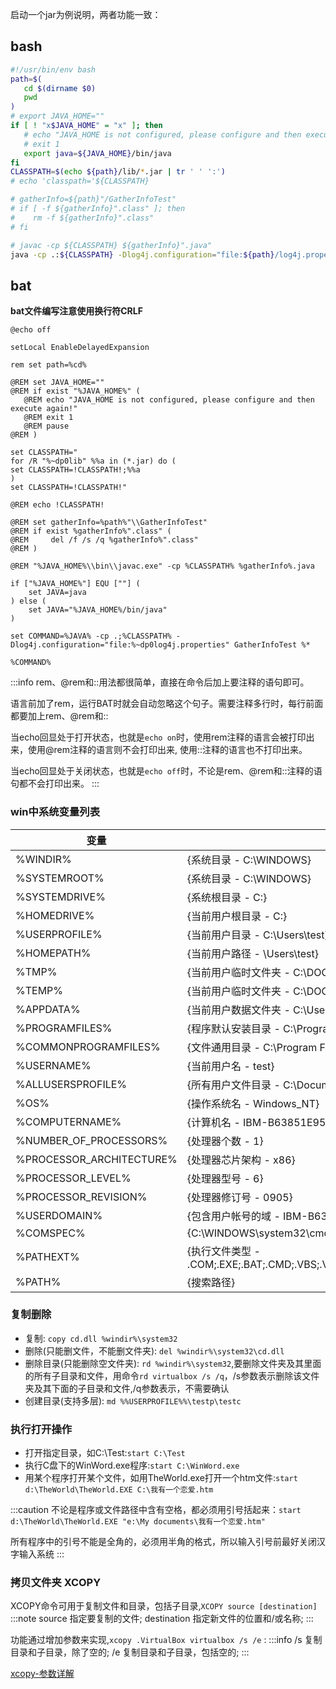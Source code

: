 启动一个jar为例说明，两者功能一致：

## bash

```bash
#!/usr/bin/env bash
path=$(
   cd $(dirname $0)
   pwd
)
# export JAVA_HOME=""
if [ ! "x$JAVA_HOME" = "x" ]; then
   # echo "JAVA_HOME is not configured, please configure and then execute again!"
   # exit 1
   export java=${JAVA_HOME}/bin/java
fi
CLASSPATH=$(echo ${path}/lib/*.jar | tr ' ' ':')
# echo 'classpath='${CLASSPATH}

# gatherInfo=${path}"/GatherInfoTest"
# if [ -f ${gatherInfo}".class" ]; then
#    rm -f ${gatherInfo}".class"
# fi

# javac -cp ${CLASSPATH} ${gatherInfo}".java"
java -cp .:${CLASSPATH} -Dlog4j.configuration="file:${path}/log4j.properties" GatherInfoTest "$@"
```

## bat

**bat文件编写注意使用换行符CRLF**

```shell
@echo off

setLocal EnableDelayedExpansion

rem set path=%cd%

@REM set JAVA_HOME=""
@REM if exist "%JAVA_HOME%" (
   @REM echo "JAVA_HOME is not configured, please configure and then execute again!"
   @REM exit 1
   @REM pause
@REM )

set CLASSPATH="
for /R "%~dp0lib" %%a in (*.jar) do (
set CLASSPATH=!CLASSPATH!;%%a
)
set CLASSPATH=!CLASSPATH!"

@REM echo !CLASSPATH!

@REM set gatherInfo=%path%"\\GatherInfoTest"
@REM if exist %gatherInfo%".class" (
@REM     del /f /s /q %gatherInfo%".class"
@REM )

@REM "%JAVA_HOME%\\bin\\javac.exe" -cp %CLASSPATH% %gatherInfo%.java

if ["%JAVA_HOME%"] EQU [""] (
	set JAVA=java
) else (
	set JAVA="%JAVA_HOME%/bin/java"
)

set COMMAND=%JAVA% -cp .;%CLASSPATH% -Dlog4j.configuration="file:%~dp0log4j.properties" GatherInfoTest %*

%COMMAND%
```
:::info
rem、@rem和::用法都很简单，直接在命令后加上要注释的语句即可。

语言前加了rem，运行BAT时就会自动忽略这个句子。需要注释多行时，每行前面都要加上rem、@rem和::

当echo回显处于打开状态，也就是`echo on`时，使用rem注释的语言会被打印出来，使用@rem注释的语言则不会打印出来, 使用::注释的语言也不打印出来。
 
当echo回显处于关闭状态，也就是`echo off`时，不论是rem、@rem和::注释的语句都不会打印出来。
:::

### win中系统变量列表

| 变量 |	描述 |
| --- | --- |
| %WINDIR% | {系统目录 - C:\WINDOWS} |
| %SYSTEMROOT% | {系统目录 - C:\WINDOWS} |
| %SYSTEMDRIVE% | {系统根目录 - C:} |
| %HOMEDRIVE% | {当前用户根目录 - C:} |
| %USERPROFILE% | {当前用户目录 - C:\Users\test} |
| %HOMEPATH% | {当前用户路径 - \Users\test} |
| %TMP% | {当前用户临时文件夹 - C:\DOCUME~1\test\LOCALS~1\Temp} |
| %TEMP% | {当前用户临时文件夹 - C:\DOCUME~1\test\LOCALS~1\Temp} |
| %APPDATA% | {当前用户数据文件夹 - C:\Users\test\Application Data} |
| %PROGRAMFILES% | {程序默认安装目录 - C:\Program Files} |
| %COMMONPROGRAMFILES% | {文件通用目录 - C:\Program Files\Common Files} |
| %USERNAME% | {当前用户名 - test} |
| %ALLUSERSPROFILE% | {所有用户文件目录 - C:\Documents and Settings\All Users} |
| %OS% | {操作系统名 - Windows_NT} |
| %COMPUTERNAME% | {计算机名 - IBM-B63851E95C9} |
| %NUMBER_OF_PROCESSORS% | {处理器个数 - 1} |
| %PROCESSOR_ARCHITECTURE% | {处理器芯片架构 - x86} |
| %PROCESSOR_LEVEL% | {处理器型号 - 6} |
| %PROCESSOR_REVISION% | {处理器修订号 - 0905} |
| %USERDOMAIN% | {包含用户帐号的域 - IBM-B63851E95C9} |
| %COMSPEC% | {C:\WINDOWS\system32\cmd.exe} |
| %PATHEXT% | {执行文件类型 - .COM;.EXE;.BAT;.CMD;.VBS;.VBE;.JS;.JSE;.WSF;.WSH;.pyo;.pyc;.py;.pyw} |
| %PATH% | {搜索路径} |

### 复制删除

* 复制: `copy cd.dll %windir%\system32`
* 删除(只能删文件，不能删文件夹): `del %windir%\system32\cd.dll`
* 删除目录(只能删除空文件夹): `rd %windir%\system32`,要删除文件夹及其里面的所有子目录和文件，用命令`rd virtualbox /s /q`，/s参数表示删除该文件夹及其下面的子目录和文件,/q参数表示，不需要确认
* 创建目录(支持多层): `md %%USERPROFILE%%\testp\testc`

### 执行打开操作

* 打开指定目录，如C:\Test:`start C:\Test`
* 执行C盘下的WinWord.exe程序:`start C:\WinWord.exe`
* 用某个程序打开某个文件，如用TheWorld.exe打开一个htm文件:`start d:\TheWorld\TheWorld.EXE C:\我有一个恋爱.htm`

:::caution
不论是程序或文件路径中含有空格，都必须用引号括起来：`start d:\TheWorld\TheWorld.EXE "e:\My documents\我有一个恋爱.htm"`

所有程序中的引号不能是全角的，必须用半角的格式，所以输入引号前最好关闭汉字输入系统
:::

### 拷贝文件夹 XCOPY
XCOPY命令可用于复制文件和目录，包括子目录,`XCOPY source [destination]`
:::note
source 指定要复制的文件;
destination 指定新文件的位置和/或名称;
:::

功能通过增加参数来实现,`xcopy .VirtualBox virtualbox /s /e` :
:::info
/s 复制目录和子目录，除了空的;
/e 复制目录和子目录，包括空的;
:::

[xcopy-参数详解](https://www.cnblogs.com/yang-hao/p/6003308.html)